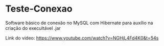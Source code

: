 # Teste-Conexao
Software básico de conexão no MySQL com Hibernate para auxílio na criação do execultável .jar

Link do video: https://www.youtube.com/watch?v=NGHjL4Fd4K0&t=54s
